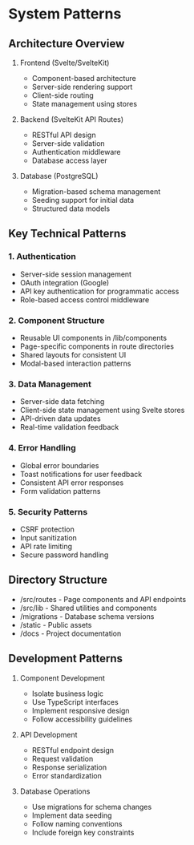 # System Patterns

## Architecture Overview
1. Frontend (Svelte/SvelteKit)
   - Component-based architecture
   - Server-side rendering support
   - Client-side routing
   - State management using stores

2. Backend (SvelteKit API Routes)
   - RESTful API design
   - Server-side validation
   - Authentication middleware
   - Database access layer

3. Database (PostgreSQL)
   - Migration-based schema management
   - Seeding support for initial data
   - Structured data models

## Key Technical Patterns

### 1. Authentication
- Server-side session management
- OAuth integration (Google)
- API key authentication for programmatic access
- Role-based access control middleware

### 2. Component Structure
- Reusable UI components in /lib/components
- Page-specific components in route directories
- Shared layouts for consistent UI
- Modal-based interaction patterns

### 3. Data Management
- Server-side data fetching
- Client-side state management using Svelte stores
- API-driven data updates
- Real-time validation feedback

### 4. Error Handling
- Global error boundaries
- Toast notifications for user feedback
- Consistent API error responses
- Form validation patterns

### 5. Security Patterns
- CSRF protection
- Input sanitization
- API rate limiting
- Secure password handling

## Directory Structure
- /src/routes - Page components and API endpoints
- /src/lib - Shared utilities and components
- /migrations - Database schema versions
- /static - Public assets
- /docs - Project documentation

## Development Patterns
1. Component Development
   - Isolate business logic
   - Use TypeScript interfaces
   - Implement responsive design
   - Follow accessibility guidelines

2. API Development
   - RESTful endpoint design
   - Request validation
   - Response serialization
   - Error standardization

3. Database Operations
   - Use migrations for schema changes
   - Implement data seeding
   - Follow naming conventions
   - Include foreign key constraints
